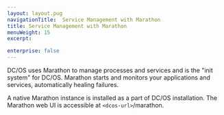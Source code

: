 ```yaml
---
layout: layout.pug
navigationTitle:  Service Management with Marathon
title: Service Management with Marathon
menuWeight: 15
excerpt:

enterprise: false
---
```


<!-- This source repo for this topic is https://github.com/dcos/dcos-docs -->


DC/OS uses Marathon to manage processes and services and is the "init system" for DC/OS. Marathon starts and monitors your applications and services, automatically healing failures.

A native Marathon instance is installed as a part of DC/OS installation. The Marathon web UI is accessible at `<dcos-url>`/marathon.
